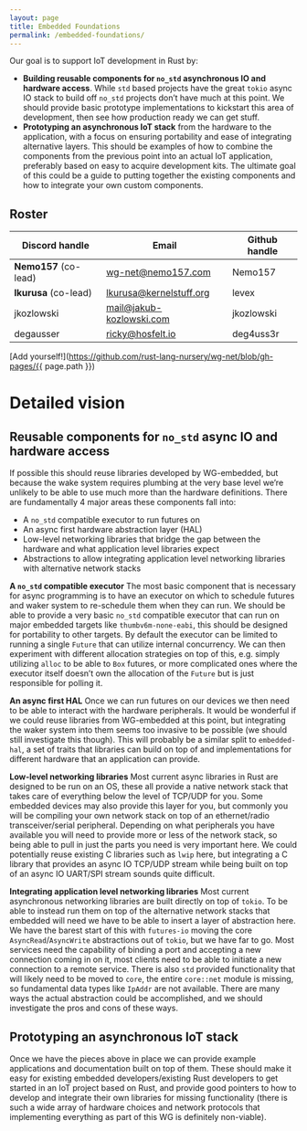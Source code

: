 ```yaml
---
layout: page
title: Embedded Foundations
permalink: /embedded-foundations/
---
```


Our goal is to support IoT development in Rust by:

- **Building reusable components for `no_std` asynchronous IO and hardware access**. While `std` based projects have the great `tokio` async IO stack to build off `no_std` projects don’t have much at this point. We should provide basic prototype implementations to kickstart this area of development, then see how production ready we can get stuff.
- **Prototyping an asynchronous IoT stack** from the hardware to the application, with a focus on ensuring portability and ease of integrating alternative layers. This should be examples of how to combine the components from the previous point into an actual IoT application, preferably based on easy to acquire development kits. The ultimate goal of this could be a guide to putting together the existing components and how to integrate your own custom components.

## Roster

| **Discord handle** | **Email**                | **Github handle** |
| ------------------ | ------------------------ | ----------------- |
| **Nemo157** (co-lead)  | wg-net@nemo157.com       | Nemo157           |
| **lkurusa** (co-lead)  | lkurusa@kernelstuff.org  | levex             |
| jkozlowski         | mail@jakub-kozlowski.com | jkozlowski        |
| degausser          | ricky@hosfelt.io         | deg4uss3r         |

[Add yourself!](https://github.com/rust-lang-nursery/wg-net/blob/gh-pages/{{ page.path }})

# Detailed vision

## Reusable components for `no_std` async IO and hardware access

If possible this should reuse libraries developed by WG-embedded, but because the wake system requires plumbing at the very base level we’re unlikely to be able to use much more than the hardware definitions. There are fundamentally 4 major areas these components fall into:

- A `no_std` compatible executor to run futures on
- An async first hardware abstraction layer (HAL)
- Low-level networking libraries that bridge the gap between the hardware and what application level libraries expect
- Abstractions to allow integrating application level networking libraries with alternative network stacks

**A `no_std` compatible executor**
The most basic component that is necessary for async programming is to have an executor on which to schedule futures and waker system to re-schedule them when they can run. We should be able to provide a very basic `no_std` compatible executor that can run on major embedded targets like `thumbv6m-none-eabi`, this should be designed for portability to other targets.
By default the executor can be limited to running a single `Future` that can utilize internal concurrency. We can then experiment with different allocation strategies on top of this, e.g. simply utilizing `alloc` to be able to `Box` futures, or more complicated ones where the executor itself doesn’t own the allocation of the `Future` but is just responsible for polling it.

**An async first HAL**
Once we can run futures on our devices we then need to be able to interact with the hardware peripherals. It would be wonderful if we could reuse libraries from WG-embedded at this point, but integrating the waker system into them seems too invasive to be possible (we should still investigate this though). This will probably be a similar split to `embedded-hal`, a set of traits that libraries can build on top of and implementations for different hardware that an application can provide.

**Low-level networking libraries**
Most current async libraries in Rust are designed to be run on an OS, these all provide a native network stack that takes care of everything below the level of TCP/UDP for you. Some embedded devices may also provide this layer for you, but commonly you will be compiling your own network stack on top of an ethernet/radio transceiver/serial peripheral. Depending on what peripherals you have available you will need to provide more or less of the network stack, so being able to pull in just the parts you need is very important here.
We could potentially reuse existing C libraries such as `lwip` here, but integrating a C library that provides an async IO TCP/UDP stream while being built on top of an async IO UART/SPI stream sounds quite difficult.

**Integrating application level networking libraries**
Most current asynchronous networking libraries are built directly on top of `tokio`. To be able to instead run them on top of the alternative network stacks that embedded will need we have to be able to insert a layer of abstraction here.
We have the barest start of this with `futures-io` moving the core `AsyncRead`/`AsyncWrite` abstractions out of `tokio`, but we have far to go. Most services need the capability of binding a port and accepting a new connection coming in on it, most clients need to be able to initiate a new connection to a remote service.
There is also `std` provided functionality that will likely need to be moved to `core`, the entire `core::net` module is missing, so fundamental data types like `IpAddr` are not available.
There are many ways the actual abstraction could be accomplished, and we should investigate the pros and cons of these ways.

## **Prototyping an asynchronous IoT stack**

Once we have the pieces above in place we can provide example applications and documentation built on top of them. These should make it easy for existing embedded developers/existing Rust developers to get started in an IoT project based on Rust, and provide good pointers to how to develop and integrate their own libraries for missing functionality (there is such a wide array of hardware choices and network protocols that implementing everything as part of this WG is definitely non-viable).
